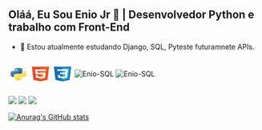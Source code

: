 ## Oláá, Eu Sou Enio Jr 👋 | Desenvolvedor Python e trabalho com Front-End

- 🌱 Estou atualmente estudando Django, SQL, Pyteste futuramnete APIs.

<div style="display: inline_block"><br>
  <img align="center" alt="Enio-Python" height="30" width="40" src="https://raw.githubusercontent.com/devicons/devicon/master/icons/python/python-original.svg">
  <img align="center" alt="Enio-HTML" height="30" width="40" src="https://raw.githubusercontent.com/devicons/devicon/master/icons/html5/html5-original.svg">
  <img align="center" alt="Enio-CSS" height="30" width="40" src="https://raw.githubusercontent.com/devicons/devicon/master/icons/css3/css3-original.svg">
  <img align="center" alt="Enio-SQL" height="30" width="40" src="https://cdn.jsdelivr.net/gh/devicons/devicon@latest/icons/azuresqldatabase/azuresqldatabase-original.svg" />
  <img  align="center" alt="Enio-SQL" height="30" width="40" src="https://cdn.jsdelivr.net/gh/devicons/devicon@latest/icons/django/django-plain.svg" />
</div>  


##

<div>
  <a href="https://instagram.com/enio_junior100" target="_blank"><img src="https://img.shields.io/badge/-Instagram-%23E4405F?style=for-the-badge&logo=instagram&logoColor=white" target="_blank"></a>
  <a href="https://www.linkedin.com/in/enioeduardojr" target="_blank"><img src="https://img.shields.io/badge/-LinkedIn-%230077B5?style=for-the-badge&logo=linkedin&logoColor=white" target="_blank"></a>
  <a href = "mailto:eniojr100@gmail.com"><img src="https://img.shields.io/badge/-Gmail-%23333?style=for-the-badge&logo=gmail&logoColor=white" target="_blank"></a>
</div>

[![Anurag's GitHub stats](https://github-readme-stats.vercel.app/api?username=EnioJr18)](https://github.com/EnioJr18/github-readme-stats)

